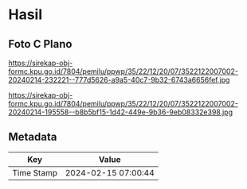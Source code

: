 # Hasil

## Foto C Plano

https://sirekap-obj-formc.kpu.go.id/7804/pemilu/ppwp/35/22/12/20/07/3522122007002-20240214-232221--777d5626-a9a5-40c7-9b32-6743a6656fef.jpg

https://sirekap-obj-formc.kpu.go.id/7804/pemilu/ppwp/35/22/12/20/07/3522122007002-20240214-195558--b8b5bf15-1d42-449e-9b36-9eb08332e398.jpg


## Metadata

| Key        | Value               |
| ---------- | ------------------- |
| Time Stamp | 2024-02-15 07:00:44 |



